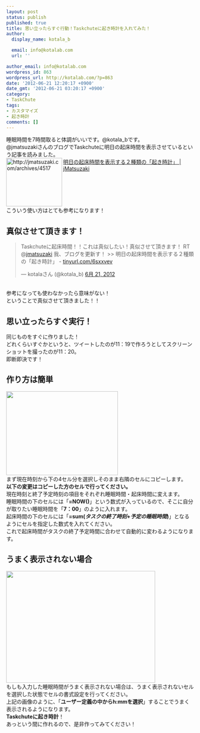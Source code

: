 ```yaml
---
layout: post
status: publish
published: true
title: 思い立ったらすぐ行動！Taskchuteに起き時計を入れてみた！
author:
  display_name: kotala_b

  email: info@kotalab.com
  url: ''

author_email: info@kotalab.com
wordpress_id: 863
wordpress_url: http://kotalab.com/?p=863
date: '2012-06-21 12:20:17 +0900'
date_gmt: '2012-06-21 03:20:17 +0900'
category:
- TaskChute
tags:
- カスタマイズ
- 起き時計
comments: []
---
```

<p>睡眠時間を7時間取ると体調がいいです。@kotala_bです。<br />
@jmatsuzakiさんのブログでTaskchuteに明日の起床時間を表示させているという記事を読みました。<br />
<a href="http://jmatsuzaki.com/archives/4517" target="_blank"><img title="明日の起床時間を表示する２種類の「起き時計」 | jMatsuzaki" src="http://capture.heartrails.com/150x130?http://jmatsuzaki.com/archives/4517" alt="http://jmatsuzaki.com/archives/4517" width="150" height="130" align="left" /></a><a href="http://jmatsuzaki.com/archives/4517" title="明日の起床時間を表示する２種類の「起き時計」 | jMatsuzaki" target="_blank">明日の起床時間を表示する２種類の「起き時計」 | jMatsuzaki</a><br style="clear:both;" />こういう使い方はとても参考になります！<br />
<!--more--></p>
<h2>真似させて頂きます！</h2>
<blockquote class="twitter-tweet" data-in-reply-to="215436500916109312" lang="ja"><p>Taskchuteに起床時間！！これは真似したい！真似させて頂きます！ RT @<a href="https://twitter.com/jmatsuzaki">jmatsuzaki</a> 我、ブログを更新す！ >> 明日の起床時間を表示する２種類の「起き時計」 - <a href="http://t.co/XLKeFTD0" title="http://tinyurl.com/6sxxvev">tinyurl.com/6sxxvev</a></p>
<p>&mdash; kotalaさん (@kotala_b) <a href="https://twitter.com/kotala_b/status/215629997224894464" data-datetime="2012-06-21T02:19:32+00:00">6月 21, 2012</a></p></blockquote>
<p><script src="//platform.twitter.com/widgets.js" charset="utf-8"></script><br />
参考になっても使わなかったら意味がない！<br />
ということで真似させて頂きました！！</p>
<h2>思い立ったらすぐ実行！</h2>
<p>同じものをすぐに作りました！<br />
どれくらいすぐかというと、ツイートしたのが11：19で作ろうとしてスクリーンショットを撮ったのが11：20。<br />
即断即決です！</p>
<h2>作り方は簡単</h2>
<p><a href="http://kotalab.com/wp-content/uploads/okidokei_120621_02.jpg"><img src="http://kotalab.com/wp-content/uploads/okidokei_120621_02.jpg" alt="" title="okidokei_120621_02" width="300" height="225" class="alignnone size-full wp-image-866" /></a><br />
まず現在時刻から下の4セル分を選択しそのまま右隣のセルにコピーします。<br />
<strong>以下の変更はコピーした方のセルで行ってください。</strong><br />
現在時刻と終了予定時刻の項目をそれぞれ睡眠時間・起床時間に変えます。<br />
睡眠時間の下のセルには「<strong>=NOW()</strong>」という数式が入っているので、そこに自分が取りたい睡眠時間を「<strong>7：00</strong>」のように入れます。<br />
起床時間の下のセルには「<strong>=sum(<em>タスクの終了時刻</em>+<em>予定の睡眠時間</em>)</strong>」となるようにセルを指定した数式を入れてください。<br />
これで起床時間がタスクの終了予定時間に合わせて自動的に変わるようになります。</p>
<h2>うまく表示されない場合</h2>
<p><a href="http://kotalab.com/wp-content/uploads/okidokei_120621_01.jpg"><img src="http://kotalab.com/wp-content/uploads/okidokei_120621_01.jpg" alt="" title="okidokei_120621_01" width="400" height="300" class="alignnone size-full wp-image-865" /></a><br />
もしも入力した睡眠時間がうまく表示されない場合は、うまく表示されないセルを選択した状態でセルの書式設定を行ってください。<br />
上記の画像のように、「<strong>ユーザー定義の中からh:mmを選択</strong>」することでうまく表示されるようになります。<br />
<strong>Taskchuteに起き時計</strong>！<br />
あっという間に作れるので、是非作ってみてください！</p>
